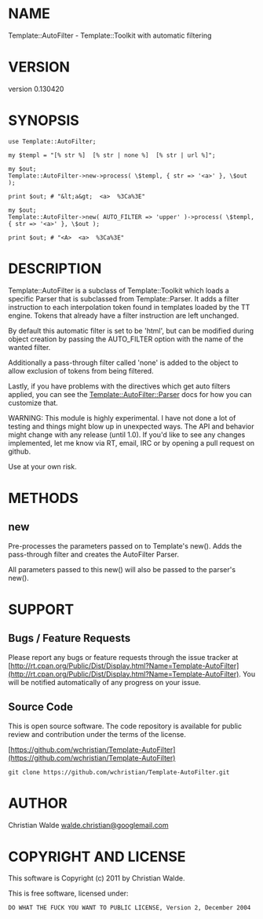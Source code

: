 # NAME

Template::AutoFilter - Template::Toolkit with automatic filtering

# VERSION

version 0.130420

# SYNOPSIS

    use Template::AutoFilter;

    my $templ = "[% str %]  [% str | none %]  [% str | url %]";

    my $out;
    Template::AutoFilter->new->process( \$templ, { str => '<a>' }, \$out );

    print $out; # "&lt;a&gt;  <a>  %3Ca%3E"

    my $out;
    Template::AutoFilter->new( AUTO_FILTER => 'upper' )->process( \$templ, { str => '<a>' }, \$out );

    print $out; # "<A>  <a>  %3Ca%3E"

# DESCRIPTION

Template::AutoFilter is a subclass of Template::Toolkit which loads a
specific Parser that is subclassed from Template::Parser. It adds a
filter instruction to each interpolation token found in templates
loaded by the TT engine. Tokens that already have a filter instruction
are left unchanged.

By default this automatic filter is set to be 'html', but can be modified
during object creation by passing the AUTO\_FILTER option with the name
of the wanted filter.

Additionally a pass-through filter called 'none' is added to the object to
allow exclusion of tokens from being filtered.

Lastly, if you have problems with the directives which get auto filters
applied, you can see the [Template::AutoFilter::Parser](http://search.cpan.org/perldoc?Template::AutoFilter::Parser) docs for how you
can customize that.

WARNING: This module is highly experimental. I have not done a lot of
testing and things might blow up in unexpected ways. The API and behavior
might change with any release (until 1.0). If you'd like to see any changes
implemented, let me know via RT, email, IRC or by opening a pull request on
github.

Use at your own risk.

# METHODS

## new

Pre-processes the parameters passed on to Template's new(). Adds the
pass-through filter and creates the AutoFilter Parser.

All parameters passed to this new() will also be passed to the parser's
new().

# SUPPORT

## Bugs / Feature Requests

Please report any bugs or feature requests through the issue tracker
at [http://rt.cpan.org/Public/Dist/Display.html?Name=Template-AutoFilter](http://rt.cpan.org/Public/Dist/Display.html?Name=Template-AutoFilter).
You will be notified automatically of any progress on your issue.

## Source Code

This is open source software.  The code repository is available for
public review and contribution under the terms of the license.

[https://github.com/wchristian/Template-AutoFilter](https://github.com/wchristian/Template-AutoFilter)

    git clone https://github.com/wchristian/Template-AutoFilter.git

# AUTHOR

Christian Walde <walde.christian@googlemail.com>

# COPYRIGHT AND LICENSE

This software is Copyright (c) 2011 by Christian Walde.

This is free software, licensed under:

    DO WHAT THE FUCK YOU WANT TO PUBLIC LICENSE, Version 2, December 2004

